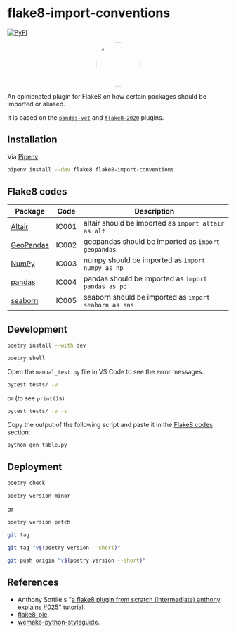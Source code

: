 # flake8-import-conventions

[![PyPI](https://img.shields.io/pypi/v/flake8-import-conventions.svg)](https://pypi.org/project/flake8-import-conventions/)

<p align="center">
  <img alt="" src="https://raw.githubusercontent.com/joaopalmeiro/flake8-import-conventions/main/assets/logo.png" style="border-radius: 50%;" width="100" height="100" />
</p>

An opinionated plugin for Flake8 on how certain packages should be imported or aliased.

It is based on the [`pandas-vet`](https://github.com/deppen8/pandas-vet) and [`flake8-2020`](https://github.com/asottile/flake8-2020) plugins.

## Installation

Via [Pipenv](https://pipenv.pypa.io/):

```bash
pipenv install --dev flake8 flake8-import-conventions
```

## Flake8 codes

| Package                                 | Code  | Description                                           |
| --------------------------------------- | ----- | ----------------------------------------------------- |
| [Altair](https://altair-viz.github.io/) | IC001 | altair should be imported as `import altair as alt`   |
| [GeoPandas](https://geopandas.org/)     | IC002 | geopandas should be imported as `import geopandas`    |
| [NumPy](https://numpy.org/)             | IC003 | numpy should be imported as `import numpy as np`      |
| [pandas](https://pandas.pydata.org/)    | IC004 | pandas should be imported as `import pandas as pd`    |
| [seaborn](https://seaborn.pydata.org/)  | IC005 | seaborn should be imported as `import seaborn as sns` |

## Development

```bash
poetry install --with dev
```

```bash
poetry shell
```

Open the `manual_test.py` file in VS Code to see the error messages.

```bash
pytest tests/ -v
```

or (to see `print()`s)

```bash
pytest tests/ -v -s
```

Copy the output of the following script and paste it in the [Flake8 codes](#flake8-codes) section:

```bash
python gen_table.py
```

## Deployment

```bash
poetry check
```

```bash
poetry version minor
```

or

```bash
poetry version patch
```

```bash
git tag
```

```bash
git tag "v$(poetry version --short)"
```

```bash
git push origin "v$(poetry version --short)"
```

## References

- Anthony Sottile's "[a flake8 plugin from scratch (intermediate) anthony explains #025](https://youtu.be/ot5Z4KQPBL8)" tutorial.
- [flake8-pie](https://github.com/sbdchd/flake8-pie).
- [wemake-python-styleguide](https://github.com/wemake-services/wemake-python-styleguide).

